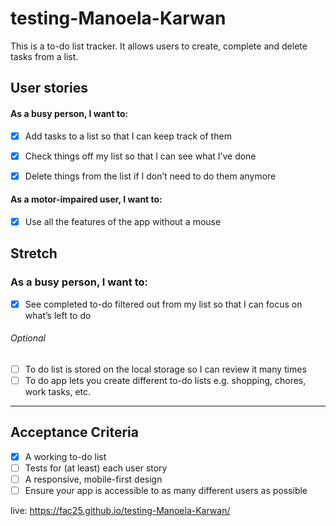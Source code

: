 # testing-Manoela-Karwan

This is a to-do list tracker. It allows users to create, complete and delete tasks from a list.

## User stories
#### As a busy person, I want to:

- [x] Add tasks to a list so that I can keep track of them

- [x] Check things off my list so that I can see what I’ve done

- [x] Delete things from the list if I don’t need to do them anymore

#### As a motor-impaired user, I want to:

- [x] Use all the features of the app without a mouse

## Stretch 
### As a busy person, I want to:

- [x] See completed to-do filtered out from my list so that I can focus on what’s left to do
###### Optional
- [ ] To do list is stored on the local storage so I can review it many times 
- [ ] To do app lets you create different to-do lists e.g. shopping, chores, work tasks, etc.
---
## Acceptance Criteria 
- [x] A working to-do list
- [ ] Tests for (at least) each user story
- [ ] A responsive, mobile-first design
- [ ] Ensure your app is accessible to as many different users as possible

live: https://fac25.github.io/testing-Manoela-Karwan/
